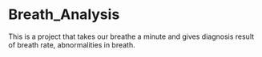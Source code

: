 # Breath_Analysis
This is a project that takes our breathe a minute and gives diagnosis result of breath rate, abnormalities in breath.
